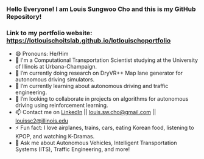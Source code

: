### Hello Everyone! I am Louis Sungwoo Cho and this is my GitHub Repository!
### Link to my portfolio website: https://lotlouischoitslab.github.io/lotlouischoportfolio

- 😄 Pronouns: He/Him
- 🏫 I'm a Computational Transportation Scientist studying at the University of Illinois at Urbana-Champaign. 
- 🔭 I’m currently doing research on DryVR++ Map lane generator for autonomous driving simulators.
- 🌱 I’m currently learning about autonomous driving and traffic engineering.
- 👯 I’m looking to collaborate in projects on algorithms for autonomous driving using reinforcement learning.
- 📫 Contact me on [LinkedIn](https://www.linkedin.com/in/louis-sungwoo-cho/) || [louis.sw.cho@gmail.com](mailto:louis.sw.cho@gmail.com) || [louissc2@illinois.edu](mailto:louissc2@illinois.edu)
- ⚡ Fun fact: I love airplanes, trains, cars, eating Korean food, listening to KPOP, and watching K-Dramas.
- 💬 Ask me about Autonomous Vehicles, Intelligent Transportation Systems (ITS), Traffic Engineering, and more!



<!-- -  ...
- 🤔 I’m looking for help with
- 💬 Ask me about ... -->

